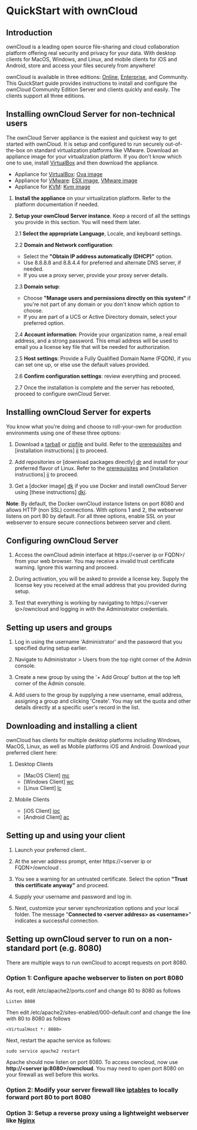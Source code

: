 # QuickStart with ownCloud

## Introduction

ownCloud is a leading open source file-sharing and cloud collaboration platform offering real security and privacy for your data. With desktop clients for MacOS, Windows, and Linux, and mobile clients for iOS and Android, store and access your files securely from anywhere!

ownCloud is available in three editions: [Online], [Enterprise], and Community. This QuickStart guide provides instructions to install and configure the ownCloud Community Edition Server and clients quickly and easily. The clients support all three editions.

[Online]: https://owncloud.online/
[Enterprise]: https://owncloud.com/product-enterprise/


## Installing ownCloud Server for non-technical users

The ownCloud Server appliance is the easiest and quickest way to get started with ownCloud. It is setup and configured to run securely out-of-the-box on standard virtualization platforms like VMware. Download an appliance image for your virtualization platform. If you don't know which one to use, install [VirtualBox] and then download the appliance.

* Appliance for [VirtualBox]: [Ova image]
* Appliance for [VMware]: [ESX image], [VMware image]
* Appliance for [KVM]: [Kvm image]

[VMware]: https://www.vmware.com/
[VirtualBox]: https://www.virtualbox.org/
[KVM]: https://www.linux-kvm.org/page/Main_Page
[Ova image]: https://appcenter.software-univention.de/univention-apps/current/owncloud/Univention-App-owncloud-virtualbox.ova
[ESX image]: https://appcenter.software-univention.de/univention-apps/current/owncloud/Univention-App-owncloud-ESX.ova
[Kvm image]: https://appcenter.software-univention.de/univention-apps/current/owncloud/Univention-App-owncloud-KVM.qcow2
[VMware image]: https://appcenter.software-univention.de/univention-apps/current/owncloud/Univention-App-owncloud-vmware.zip

1.	**Install the appliance** on your virtualization platform. Refer to the platform documentation if needed.

2.	**Setup your ownCloud Server instance**. Keep a record of all the settings you provide in this section. You will need them later. 

	2.1	**Select the appropriate Language**, Locale, and keyboard settings.
	
	2.2	**Domain and Network configuration**:
	* Select the **"Obtain IP address automatically (DHCP)"** option.
	* Use 8.8.8.8 and 8.8.4.4 for preferred and alternate DNS server, if needed.
	* If you use a proxy server, provide your proxy server details.

	2.3 **Domain setup**:
	* Choose **"Manage users and permissions directly on this system"** if you're not part of any domain or you don't know which option to choose.
	* If you are part of a UCS or Active Directory domain, select your preferred option.
		
	2.4 **Account information**:
		Provide your organization name, a real email address, and a strong password. This email address will be used to email you a license key file that will be needed for authorization.
		
	2.5 **Host settings**:
		Provide a Fully Qualified Domain Name (FQDN), if you can set one up, or else use the  default values provided. 
		
	2.6 **Confirm configuration settings**: review everything and proceed.
	
	2.7 Once the installation is complete and the server has rebooted, proceed to configure ownCloud Server.


## Installing ownCloud Server for experts

You know what you're doing and choose to roll-your-own for production environments using one of these three options: 

1.	Download a [tarball] or [zipfile] and build. Refer to the [prerequisites] and [installation instructions] [ii] to proceed. 

2.	Add repositories or [download packages directly] [dr] and install for your preferred flavor of Linux. Refer to the [prerequisites] and [installation instructions] [ii] to proceed.  

3.	Get a [docker image] [dk] if you use Docker and install ownCloud Server using [these instructions] [dki]. 

[tarball]: https://download.owncloud.org/community/owncloud-10.2.1.tar.bz2
[zipfile]: https://download.owncloud.org/community/owncloud-10.2.1.zip
[prerequisites]: https://doc.owncloud.org/server/10.2/admin_manual/installation/system_requirements.html
[ii]: https://doc.owncloud.org/server/10.2/admin_manual/installation/manual_installation.html
[dr]: https://download.owncloud.org/download/repositories/production/owncloud/
[dk]: https://hub.docker.com/r/owncloud/server/
[dki]: https://doc.owncloud.org/server/latest/admin_manual/installation/docker/

**Note**: By default, the Docker ownCloud instance listens on port 8080 and allows HTTP (non SSL) connections. With options 1 and 2, the webserver listens on port 80 by default. For all three options, enable SSL on your webserver to ensure secure connections between server and client.


## Configuring ownCloud Server

1. Access the ownCloud admin interface at https://\<server ip or FQDN\>/ from your web browser. You may receive a invalid trust certificate warning. Ignore this warning and proceed.

2. During activation, you will be asked to provide a license key. Supply the license key you received at the email address that you provided during setup.

3. Test that everything is working by navigating to https://\<server ip\>/owncloud and logging in with the Administrator credentials. 

## Setting up users and groups

1. Log in using the username 'Administrator' and the password that you specified during setup earlier.

2. Navigate to Administrator > Users from the top right corner of the Admin console.

3. Create a new group by using the '+ Add Group' button at the top left corner of the Admin console.

4. Add users to the group by supplying a new username, email address, assigning a group and clicking 'Create'. You may set the quota and other details directly at a specific user's record in the list.

## Downloading and installing a client

ownCloud has clients for multiple desktop platforms including Windows, MacOS, Linux, as well as Mobile platforms iOS and Android. Download your preferred client here:

1. Desktop Clients
	*	[MacOS Client] [mc]
	*	[Windows Client] [wc]
	*	[Linux Client] [lc]
	
2.	Mobile Clients
	*	[iOS Client] [ioc]
	*	[Android Client] [ac]

[wc]: https://download.owncloud.com/desktop/stable/ownCloud-2.5.4.11654.11466.msi
[mc]: https://download.owncloud.com/desktop/stable/ownCloud-2.5.4.11456.pkg
[lc]: https://software.opensuse.org/download/package?project=isv:ownCloud:desktop&package=owncloud-client
[ioc]: https://apps.apple.com/app/id1359583808?ls=1
[ac]: https://play.google.com/store/apps/details?id=com.owncloud.android

	
## Setting up and using your client

1. Launch your preferred client..

2. At the server address prompt, enter https://\<server ip or FQDN\>/owncloud .

3. You see a warning for an untrusted certificate. Select the option **"Trust this certificate anyway"** and proceed.

4. Supply your username and password and log in.

5. Next, customize your server synchronization options and your local folder.
The message "**Connected to \<server address\> as \<username\>**" indicates a successful connection.



## Setting up ownCloud server to run on a non-standard port (e.g. 8080)

There are multiple ways to run ownCloud to accept requests on port 8080.

### Option 1: Configure apache webserver to listen on port 8080

As root, edit /etc/apache2/ports.conf and change 80 to 8080 as follows
```
Listen 8080
```
Then edit /etc/apache2/sites-enabled/000-default.conf and change the line with 80 to 8080 as follows
```
<VirtualHost *: 8080>
```
Next, restart the apache service as follows:
```
sudo service apache2 restart
```
Apache should now listen on port 8080. To access owncloud, now use **http://\<server ip:8080\>/owncloud**. You may need to open port 8080 on your firewall as well before this works. 

### Option 2: Modify your server firewall like [iptables] to locally forward port 80 to port 8080

[iptables]: https://www.netfilter.org/projects/iptables/index.html

### Option 3: Setup a reverse proxy using a lightweight webserver like [Nginx]

[Nginx]: https://nginx.org/